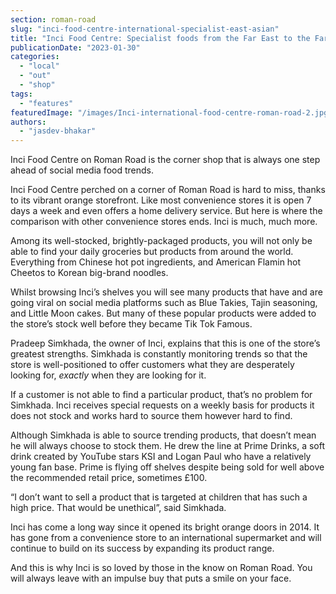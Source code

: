 ```yaml
---
section: roman-road
slug: "inci-food-centre-international-specialist-east-asian"
title: "Inci Food Centre: Specialist foods from the Far East to the Far West"
publicationDate: "2023-01-30"
categories: 
  - "local"
  - "out"
  - "shop"
tags: 
  - "features"
featuredImage: "/images/Inci-international-food-centre-roman-road-2.jpg"
authors: 
  - "jasdev-bhakar"
---
```


Inci Food Centre on Roman Road is the corner shop that is always one step ahead of social media food trends.

Inci Food Centre perched on a corner of Roman Road is hard to miss, thanks to its vibrant orange storefront. Like most convenience stores it is open 7 days a week and even offers a home delivery service. But here is where the comparison with other convenience stores ends. Inci is much, much more. 

Among its well-stocked, brightly-packaged products, you will not only be able to find your daily groceries but products from around the world. Everything from Chinese hot pot ingredients, and American Flamin hot Cheetos to Korean big-brand noodles.

Whilst browsing Inci’s shelves you will see many products that have and are going viral on social media platforms such as Blue Takies, Tajin seasoning, and Little Moon cakes. But many of these popular products were added to the store’s stock well before they became Tik Tok Famous.

Pradeep Simkhada, the owner of Inci, explains that this is one of the store’s greatest strengths. Simkhada is constantly monitoring trends so that the store is well-positioned to offer customers what they are desperately looking for, _exactly_ when they are looking for it.

If a customer is not able to find a particular product, that’s no problem for Simkhada. Inci receives special requests on a weekly basis for products it does not stock and works hard to source them however hard to find.  

Although Simkhada is able to source trending products, that doesn’t mean he will always choose to stock them. He drew the line at Prime Drinks, a soft drink created by YouTube stars KSI and Logan Paul who have a relatively young fan base. Prime is flying off shelves despite being sold for well above the recommended retail price, sometimes £100. 

“I don’t want to sell a product that is targeted at children that has such a high price. That would be unethical”, said Simkhada.

Inci has come a long way since it opened its bright orange doors in 2014. It has gone from a convenience store to an international supermarket and will continue to build on its success by expanding its product range.

And this is why Inci is so loved by those in the know on Roman Road. You will always leave with an impulse buy that puts a smile on your face. 



